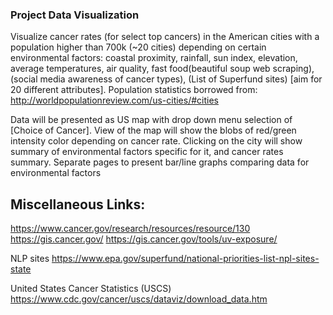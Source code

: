 ### Project Data Visualization

Visualize cancer rates (for select top cancers) in the American cities with a population higher than 700k (~20 cities) depending on certain environmental factors: coastal proximity, rainfall, sun index, elevation, average temperatures, air quality, fast food(beautiful soup web scraping), (social media awareness of cancer types), (List of Superfund sites) [aim for 20 different attributes]. 
Population statistics borrowed from:
http://worldpopulationreview.com/us-cities/#cities

Data will be presented as US map with drop down menu selection of [Choice of Cancer]. View of the map will show the blobs of red/green intensity color depending on cancer rate. 
Clicking on the city will show summary of environmental factors specific for it, and cancer rates summary.
Separate pages to present bar/line graphs comparing data for environmental factors



## Miscellaneous Links:
https://www.cancer.gov/research/resources/resource/130
https://gis.cancer.gov/
https://gis.cancer.gov/tools/uv-exposure/

NLP sites
https://www.epa.gov/superfund/national-priorities-list-npl-sites-state

United States Cancer Statistics (USCS)
https://www.cdc.gov/cancer/uscs/dataviz/download_data.htm


